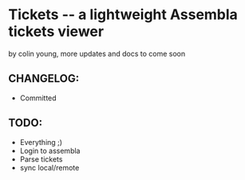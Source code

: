 Tickets -- a lightweight Assembla tickets viewer
==========

by colin young, more updates and docs to come soon

CHANGELOG:
---------

* Committed

TODO:
-----

* Everything ;)
* Login to assembla
* Parse tickets
* sync local/remote

